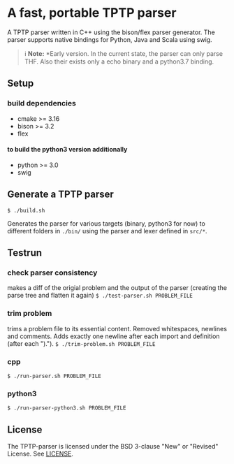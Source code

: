 # A fast, portable TPTP parser
A TPTP parser written in C++ using the bison/flex parser generator. The parser supports native bindings for Python, Java and Scala using swig.
> :information_source: __Note:__ *Early version. In the current state, the parser can only parse THF. Also their exists only a echo binary and a python3.7 binding.

## Setup
### build dependencies
* cmake >= 3.16
* bison >= 3.2
* flex 

#### to build the python3 version additionally
* python >= 3.0
* swig

## Generate a TPTP parser
```Shell
$ ./build.sh
```

Generates the parser for various targets (binary, python3 for now) to different folders in ```./bin/``` using the parser and lexer defined in ```src/*```. 

## Testrun
### check parser consistency
makes a diff of the origial problem and the output of the parser (creating the parse tree and flatten it again)
```$ ./test-parser.sh PROBLEM_FILE```

### trim problem
trims a problem file to its essential content. Removed whitespaces, newlines and comments. Adds exactly one newline after each import and definition (after each ").").
```$ ./trim-problem.sh PROBLEM_FILE```

### cpp
```$ ./run-parser.sh PROBLEM_FILE```

### python3
```$ ./run-parser-python3.sh PROBLEM_FILE```

## License
The TPTP-parser is licensed under the BSD 3-clause "New" or "Revised" License. See [LICENSE](LICENSE).
